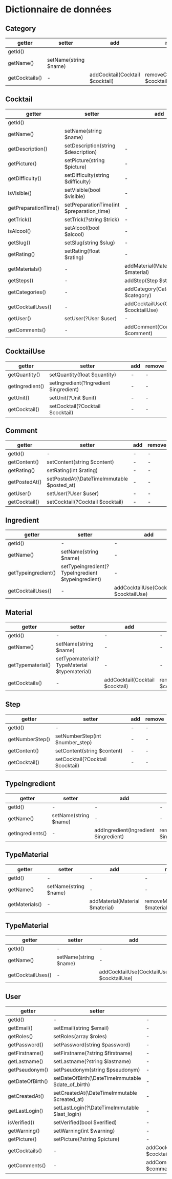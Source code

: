 Dictionnaire de données
============================

## Category

|getter|setter|add|remove|
|-|-|-|-|
|getId()||||
|getName()|setName(string $name)|||
|getCocktails()|-|addCocktail(Cocktail $cocktail)|removeCocktail(Cocktail $cocktail)|


## Cocktail

|getter|setter|add|remove|
|-|-|-|-|
|getId()||||
|getName()|setName(string $name)|||
|getDescription()|setDescription(string $description)|-|-|
|getPicture()|setPicture(string $picture)|-|-|
|getDifficulty()|setDifficulty(string $difficulty)|-|-|
|isVisible()|setVisible(bool $visible)|-|-|
|getPreparationTime()|setPreparationTime(int $preparation_time)|-|-|
|getTrick()|setTrick(?string $trick)|-|-|
|isAlcool()|setAlcool(bool $alcool)|-|-|
|getSlug()|setSlug(string $slug)|-|-|
|getRating()|setRating(float $rating)|-|-|
|getMaterials()|-|addMaterial(Material $material)|removeMaterial(Material $material)|
|getSteps()|-|addStep(Step $step)|removeElement($step)|
|getCategories()|-|addCategory(Category $category)|removeCategory(Category $category)|
|getCocktailUses()|-|addCocktailUse(CocktailUse $cocktailUse)|removeCocktailUse(CocktailUse $cocktailUse)|
|getUser()|setUser(?User $user)|-|-|
|getComments()|-|addComment(Comment $comment)|removeComment(Comment $comment)|


## CocktailUse

|getter|setter|add|remove|
|-|-|-|-|
|getQuantity()|setQuantity(float $quantity)|-|-|
|getIngredient()|setIngredient(?Ingredient $ingredient)|-|-|
|getUnit()|setUnit(?Unit $unit)|-|-|
|getCocktail()|setCocktail(?Cocktail $cocktail)|-|-|


## Comment

|getter|setter|add|remove|
|-|-|-|-|
|getId()|-|-|-|
|getContent()|setContent(string $content)|-|-|
|getRating()|setRating(int $rating)|-|-|
|getPostedAt()|setPostedAt(\DateTimeImmutable $posted_at)|-|-|
|getUser()|setUser(?User $user)|-|-|
|getCocktail()|setCocktail(?Cocktail $cocktail)|-|-|


## Ingredient

|getter|setter|add|remove|
|-|-|-|-|
|getId()|-|-|-|
|getName()|setName(string $name)|-|-|
|getTypeingredient()|setTypeingredient(?TypeIngredient $typeingredient)|-|-|
|getCocktailUses()|-|addCocktailUse(CocktailUse $cocktailUse)|removeCocktailUse(CocktailUse $cocktailUse)|


## Material

|getter|setter|add|remove|
|-|-|-|-|
|getId()|-|-|-|
|getName()|setName(string $name)|-|-|
|getTypematerial()|setTypematerial(?TypeMaterial $typematerial)|-|-|
|getCocktails()|-|addCocktail(Cocktail $cocktail)|removeCocktail(Cocktail $cocktail)|


## Step

|getter|setter|add|remove|
|-|-|-|-|
|getId()|-|-|-|
|getNumberStep()|setNumberStep(int $number_step)|-|-|
|getContent()|setContent(string $content)|-|-|
|getCocktail()|setCocktail(?Cocktail $cocktail)|-|-|


## TypeIngredient

|getter|setter|add|remove|
|-|-|-|-|
|getId()|-|-|-|
|getName()|setName(string $name)|-|-|
|getIngredients()|-|addIngredient(Ingredient $ingredient)|removeIngredient(Ingredient $ingredient)|


## TypeMaterial

|getter|setter|add|remove|
|-|-|-|-|
|getId()|-|-|-|
|getName()|setName(string $name)|-|-|
|getMaterials()|-|addMaterial(Material $material)|removeMaterial(Material $material)|


## TypeMaterial

|getter|setter|add|remove|
|-|-|-|-|
|getId()|-|-|-|
|getName()|setName(string $name)|-|-|
|getCocktailUses()|-|addCocktailUse(CocktailUse $cocktailUse)|removeCocktailUse(CocktailUse $cocktailUse)|


## User

|getter|setter|add|remove|
|-|-|-|-|
|getId()|-|-|-|
|getEmail()|setEmail(string $email)|-|-|
|getRoles()|setRoles(array $roles)|-|-|
|getPassword()|setPassword(string $password)|-|-|
|getFirstname()|setFirstname(?string $firstname)|-|-|
|getLastname()|setLastname(?string $lastname)|-|-|
|getPseudonym()|setPseudonym(string $pseudonym)|-|-|
|getDateOfBirth()|setDateOfBirth(\DateTimeImmutable $date_of_birth)|-|-|
|getCreatedAt()|setCreatedAt(\DateTimeImmutable $created_at)|-|-|
|getLastLogin()|setLastLogin(?\DateTimeImmutable $last_login)|-|-|
|isVerified()|setVerified(bool $verified)|-|-|
|getWarning()|setWarning(int $warning)|-|-|
|getPicture()|setPicture(?string $picture)|-|-|
|getCocktails()|-|addCocktail(Cocktail $cocktail)|removeCocktail(Cocktail $cocktail)|
|getComments()|-|addComment(Comment $comment)|removeComment(Comment $comment)|
